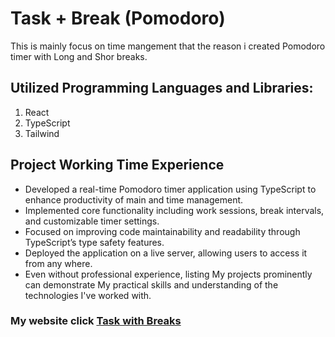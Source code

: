 # Task + Break (Pomodoro)

This  is mainly focus on time mangement that the reason  i created Pomodoro timer with Long and Shor breaks.

##  Utilized Programming  Languages and Libraries:
 1. React
 2. TypeScript
 3. Tailwind
## Project Working Time Experience
   - Developed a real-time Pomodoro timer application using TypeScript to enhance productivity of main and time
management.
   - Implemented core functionality including work sessions, break intervals, and customizable timer settings.
   - Focused on improving code maintainability and readability through TypeScript’s type safety features.
   - Deployed the application on a live server, allowing users to access it from any where.
   - Even without professional experience, listing My projects prominently can demonstrate My practical skills and
understanding of the technologies I've worked with.
      



### My website click <a href="https://pomoto12.netlify.app/" target="_blank">Task with Breaks</a>


